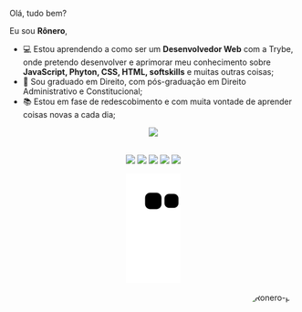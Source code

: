 Olá, tudo bem?

Eu sou **Rônero**,

- 💻 Estou aprendendo a como ser um **Desenvolvedor Web** com a Trybe, onde pretendo desenvolver e aprimorar meu conhecimento sobre **JavaScript, Phyton, CSS, HTML, softskills** e muitas outras coisas;
- 👔 Sou graduado em Direito, com pós-graduação em Direito Administrativo e Constitucional;
- 📚 Estou em fase de redescobimento e com muita vontade de aprender coisas novas a cada dia;


<div align="center">
  <a href="https://github.com/ronerog">
     <a href="https://github.com/ronerog">
  <img height="180em" src="https://github-readme-stats.vercel.app/api?username=ronerog&show_icons=true&theme=dracula&include_all_commits=true&count_private=true"/>


##

<div> 
   <a href="https://instagram.com/ronero.g" target="_blank"><img src="https://img.shields.io/badge/-Instagram-%23E4405F?style=for-the-badge&logo=instagram&logoColor=white" target="_blank"></a>
 	<a href="https://www.twitch.tv/ansios0_" target="_blank"><img src="https://img.shields.io/badge/Twitch-9146FF?style=for-the-badge&logo=twitch&logoColor=white" target="_blank"></a>
 <a href="https://discordapp.com/users/319915402069147659" target="_blank"><img src="https://img.shields.io/badge/Discord-7289DA?style=for-the-badge&logo=discord&logoColor=white" target="_blank"></a> 
  <a href = "mailto:ronerojr@gmail.com"><img src="https://img.shields.io/badge/-Gmail-%23333?style=for-the-badge&logo=gmail&logoColor=white" target="_blank"></a>
  <a href="https://www.linkedin.com/in/r%C3%B4nero-gomes-cavalcante-j%C3%BAnior-894231188/" target="_blank"><img src="https://img.shields.io/badge/-LinkedIn-%230077B5?style=for-the-badge&logo=linkedin&logoColor=white" target="_blank"></a> 

  
![Snake animation](https://github.com/ronerog/ronerog/blob/output/github-contribution-grid-snake.svg)
</div>
        <img align="right" alt="Ronero-pic" height="150" style="border-radius:50px;" src="https://media.discordapp.net/attachments/736974805760475217/969452638376714250/picasion.com_7db3aaa985d68a2eec9ded24d3d8fea3.gif">
</div>
